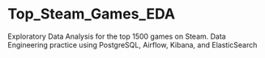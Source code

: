 # Top_Steam_Games_EDA
Exploratory Data Analysis for the top 1500 games on Steam. Data Engineering practice using PostgreSQL, Airflow, Kibana, and ElasticSearch
